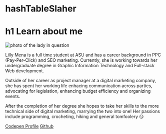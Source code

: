 # hashTableSlaher
# h1 Learn about me

![photo of the lady in question](![face-707x1024](https://github.com/user-attachments/assets/fdc35b00-f7d0-4db9-b2dd-d420881293f2)
)

Lilly Mena is a full time student at ASU and has a career background in PPC (Pay-Per-Click) and SEO marketing. Currently, she is working towards her undergraduate degree in Graphic Information Technology and Full-stack Web development. 

Outside of her career as project manager at a digital marketing company, she has spent her working life enhacing communication across parties, advocating for legislation, enhancing budget efficiency and organizing events.

After the completion of her degree she hopes to take her skills to the more technical side of digital marketing, marrying the two into one! Her passions include programming, crocheting, hiking and general tomfoolery :smirk:


[Codepen Profile](https://codepen.io/hashTableSlasher)
[Github](https://github.com/hashTableSlasher)

